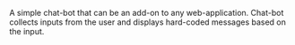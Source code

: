 A simple chat-bot that can be an add-on to any web-application.
Chat-bot collects inputs from the user and displays hard-coded messages based on the input. 
